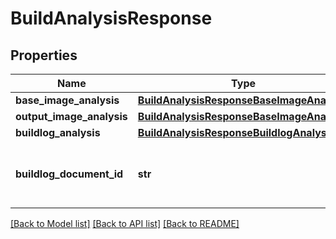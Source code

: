# BuildAnalysisResponse

## Properties
Name | Type | Description | Notes
------------ | ------------- | ------------- | -------------
**base_image_analysis** | [**BuildAnalysisResponseBaseImageAnalysis**](BuildAnalysisResponseBaseImageAnalysis.md) |  | [optional]
**output_image_analysis** | [**BuildAnalysisResponseBaseImageAnalysis**](BuildAnalysisResponseBaseImageAnalysis.md) |  | [optional]
**buildlog_analysis** | [**BuildAnalysisResponseBuildlogAnalysis**](BuildAnalysisResponseBuildlogAnalysis.md) |  | [optional]
**buildlog_document_id** | **str** | Document identifier for the stored build log | [optional]

[[Back to Model list]](../README.md#documentation-for-models) [[Back to API list]](../README.md#documentation-for-api-endpoints) [[Back to README]](../README.md)

